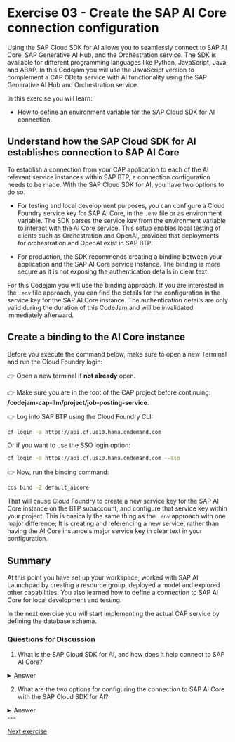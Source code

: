 # Exercise 03 - Create the SAP AI Core connection configuration

Using the SAP Cloud SDK for AI allows you to seamlessly connect to SAP AI Core, SAP Generative AI Hub, and the Orchestration service. The SDK is available for different programming languages like Python, JavaScript, Java, and ABAP. In this Codejam you will use the JavaScript version to complement a CAP OData service with AI functionality using the SAP Generative AI Hub and Orchestration service.

In this exercise you will learn:

- How to define an environment variable for the SAP Cloud SDK for AI connection.

## Understand how the SAP Cloud SDK for AI establishes connection to SAP AI Core

To establish a connection from your CAP application to each of the AI relevant service instances within SAP BTP, a connection configuration needs to be made. With the SAP Cloud SDK for AI, you have two options to do so.

- For testing and local development purposes, you can configure a Cloud Foundry service key for SAP AI Core, in the `.env` file or as environment variable. The SDK parses the service key from the environment variable to interact with the AI Core service. This setup enables local testing of clients such as Orchestration and OpenAI, provided that deployments for orchestration and OpenAI exist in SAP BTP.

- For production, the SDK recommends creating a binding between your application and the SAP AI Core service instance. The binding is more secure as it is not exposing the authentication details in clear text.

For this Codejam you will use the binding approach. If you are interested in the `.env` file approach, you can find the details for the configuration in the service key for the SAP AI Core instance. The authentication details are only valid during the duration of this CodeJam and will be invalidated immediately afterward.

## Create a binding to the AI Core instance

Before you execute the command below, make sure to open a new Terminal and run the Cloud Foundry login:

👉 Open a new terminal if **not already** open.

👉 Make sure you are in the root of the CAP project before continuing: **/codejam-cap-llm/project/job-posting-service**.

👉 Log into SAP BTP using the Cloud Foundry CLI:

```bash
cf login -a https://api.cf.us10.hana.ondemand.com
```

Or if you want to use the SSO login option:

```bash
cf login -a https://api.cf.us10.hana.ondemand.com --sso
```

👉 Now, run the binding command:

```bash
cds bind -2 default_aicore
```

That will cause Cloud Foundry to create a new service key for the SAP AI Core instance on the BTP subaccount, and configure that service key within your project. This is basically the same thing as the `.env` approach with one major difference; It is creating and referencing a new service, rather than having the AI Core instance's major service key in clear text in your configuration.

## Summary

At this point you have set up your workspace, worked with SAP AI Launchpad by creating a resource group, deployed a model and explored other capabilities. You also learned how to define a connection to SAP AI Core for local development and testing.

In the next exercise you will start implementing the actual CAP service by defining the database schema.

### Questions for Discussion

1. What is the SAP Cloud SDK for AI, and how does it help connect to SAP AI Core?
<details><summary>Answer</summary>
   The SAP Cloud SDK for AI enables seamless integration with SAP AI Core, SAP Generative AI Hub, and the Orchestration service. It is available for multiple programming languages such as Python, JavaScript, Java, and ABAP. In this exercise, you'll use the JavaScript version to connect a CAP OData service to SAP AI functionality. The SDK helps in establishing the connection by reading authentication details from a service key or environment variables.
   </details>

2. What are the two options for configuring the connection to SAP AI Core with the SAP Cloud SDK for AI?
<details><summary>Answer</summary>

There are two ways to configure the connection:

   - For local development/testing: You can use a Cloud Foundry service key stored in the `.env` file or set it as an environment variable. This allows the SDK to parse the service key and connect to SAP AI Core for local testing, assuming the relevant AI services are deployed.

   - For production: The SDK recommends creating a binding between your application and the SAP AI Core service instance. This method is more secure, as it does not expose sensitive authentication details in clear text.
   </details>
---

[Next exercise](../04-explore-sap-hana-cloud-vector-engine/README.md)
